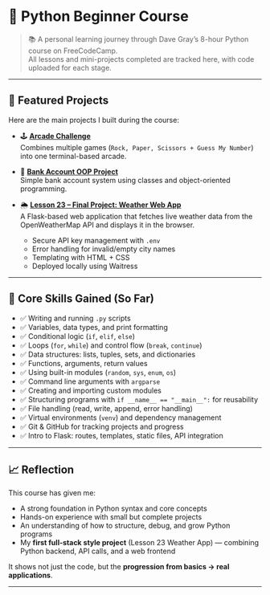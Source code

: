 # 🐍 Python Beginner Course

> 📚 A personal learning journey through Dave Gray’s 8-hour Python course on FreeCodeCamp.  
> All lessons and mini-projects completed are tracked here, with code uploaded for each stage.

---

## 🚀 Featured Projects

Here are the main projects I built during the course:

- 🕹️ [**Arcade Challenge**](Lesson16-Challenge)  
  Combines multiple games (`Rock, Paper, Scissors + Guess My Number`) into one terminal-based arcade.  

- 🏦 [**Bank Account OOP Project**](Lesson20-OOPProject/)  
  Simple bank account system using classes and object-oriented programming.

- 🌦️ [**Lesson 23 – Final Project: Weather Web App**](https://github.com/hkeays09/python-weather)  
  A Flask-based web application that fetches live weather data from the OpenWeatherMap API and displays it in the browser.  
  - Secure API key management with `.env`  
  - Error handling for invalid/empty city names  
  - Templating with HTML + CSS  
  - Deployed locally using Waitress  
---

## 🧠 Core Skills Gained (So Far)

- ✅ Writing and running `.py` scripts  
- ✅ Variables, data types, and print formatting  
- ✅ Conditional logic (`if`, `elif`, `else`)  
- ✅ Loops (`for`, `while`) and control flow (`break`, `continue`)  
- ✅ Data structures: lists, tuples, sets, and dictionaries  
- ✅ Functions, arguments, return values  
- ✅ Using built-in modules (`random`, `sys`, `enum`, `os`)  
- ✅ Command line arguments with `argparse`  
- ✅ Creating and importing custom modules  
- ✅ Structuring programs with `if __name__ == "__main__":` for reusability  
- ✅ File handling (read, write, append, error handling)  
- ✅ Virtual environments (`venv`) and dependency management  
- ✅ Git & GitHub for tracking projects and progress  
- ✅ Intro to Flask: routes, templates, static files, API integration  

---

## 📈 Reflection

This course has given me:
- A strong foundation in Python syntax and core concepts  
- Hands-on experience with small but complete projects  
- An understanding of how to structure, debug, and grow Python programs  
- My **first full-stack style project** (Lesson 23 Weather App) — combining Python backend, API calls, and a web frontend  

It shows not just the code, but the **progression from basics → real applications**.

---